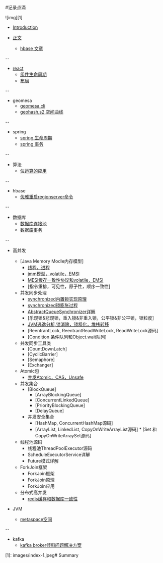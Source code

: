 #记录点滴

![img][1]



* [Introduction](README.md)

* [正文](part2/README.md)
    * [hbase 文章](part/hbase.md)

    
--

* [react](react/react-组件生命周期.md)
    * [组件生命周期](react/react-组件生命周期.md)
    * [布局](react/布局.md)
    
--  
* geomesa
	* [geomesa cli](geomesa/geomesa-cli.md)
	* [geohash,s2,空间曲线](geomesa/z2-s2.md)
	
--
* spring
	* [spring 生命周期](spring/life-cycle.md)
	* [spring 事务](spring/spring-transaction.md)

--
* 算法
	* [位运算的应用](algorithm/algorithm.md)

--
* hbase
	* [优雅重启regionserver命令](hbase/restart-regionserver.md)

-- 
* 数据库
	* [数据库连接池](db/db-connection-pool.md)
	* [数据库事务](db/db-transaction.md)

--

* 高并发
	* [Java Memory Modle内存模型]
		* [线程，进程](concurrent/java-thread.md)
		* [jmm模型，volatile，EMSI](concurrent/java-jmm-volatile.md)
		* [MESI缓存一致性协议和volatile，EMSI](concurrent/java-volatile.md)
		* [指令重排，可见性，原子性，顺序一致性]
	* 并发同步处理
		* [synchronized内置锁实现原理](concurrent/java-synchronized.md)  
		* [synchronized锁膨胀过程](concurrent/java-synchronized2.md) 
		* [AbstractQueueSynchronizer详解](concurrent/java-aqs.md)
		* [乐观锁&悲观锁，重入锁&非重入锁，公平锁&非公平锁，锁粒度]
		* [JVM逃逸分析,锁消除，锁粗化，堆栈转移](concurrent/escape-analysis.md)
		* [ReentrantLock, ReentrantReadWriteLock, ReadWriteLock源码]
		* [Condition 条件队列和Object.wait队列]
	* 并发同步工具类
		* [CountDownLatch] 
		* [CyclicBarrier]  
		* [Semaphore]
		* [Exchanger]
	* Atomic包
		* [并发Atomic，CAS，Unsafe](concurrent/java-unsafe.md)
	* 并发集合
		* [BlockQueue]
			* [ArrayBlockingQueue]
			* [ConcurrentLinkedQueue]
			* [PriorityBlockingQueue]
			* [DelayQueue]
		* 并发安全集合
			* [HashMap, ConcurrentHashMap源码]
			* [ArrayList, LinkedList, CopyOnWriteArrayList源码]			* [Set 和 CopyOnWriteArraySet源码]
	* 线程池源码
		* 线程池ThreadPoolExecutor源码
		* ScheduleExecutorService详解
		* Future模式详解
	* ForkJoin框架
		* ForkJoin框架
		* ForkJoin原理
		* ForkJoin应用	
	* 分布式高并发
		* [redis缓存和数据库一致性](concurrent/cache-consistent.md)
	
* JVM
	* [metaspace空间](jvm/jvm-metaspace.md)
	

	
--
* kafka
	* [kafka broker倾斜问题解决方案](kafka/kafka-skew.md)	

[1]: images/index-1.jpeg# Summary
